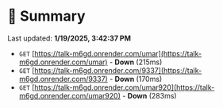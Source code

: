# 📖 Summary
Last updated: **1/19/2025, 3:42:37 PM**

- `GET` [https://talk-m6gd.onrender.com/umar](https://talk-m6gd.onrender.com/umar) - **Down** (215ms)
- `GET` [https://talk-m6gd.onrender.com/9337](https://talk-m6gd.onrender.com/9337) - **Down** (170ms)
- `GET` [https://talk-m6gd.onrender.com/umar920](https://talk-m6gd.onrender.com/umar920) - **Down** (283ms)
